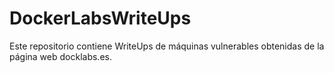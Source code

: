 # DockerLabsWriteUps
Este repositorio contiene WriteUps de máquinas vulnerables obtenidas de la página web docklabs.es.
